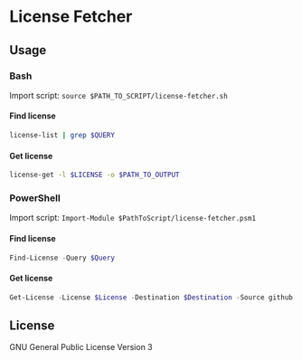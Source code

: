 # License Fetcher

## Usage

### Bash

Import script: `source $PATH_TO_SCRIPT/license-fetcher.sh`

#### Find license

```bash
license-list | grep $QUERY
```

#### Get license

```bash
license-get -l $LICENSE -o $PATH_TO_OUTPUT
```

### PowerShell

Import script: `Import-Module $PathToScript/license-fetcher.psm1`

#### Find license

```powershell
Find-License -Query $Query
```

#### Get license

```powershell
Get-License -License $License -Destination $Destination -Source github
```

## License

GNU General Public License Version 3
